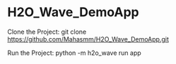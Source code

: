 # H2O_Wave_DemoApp


Clone the Project:
  git clone https://github.com/Mahasmm/H2O_Wave_DemoApp.git

Run the Project:
  python -m h2o_wave run app
  
  
 

